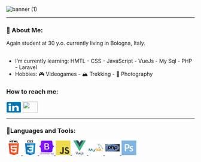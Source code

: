 ![banner (1)](https://user-images.githubusercontent.com/98908632/177181386-819b7dc7-d63a-4a0a-932c-ff3e8a264145.png)

<hr>
<h3>🐸 About Me:</h3>

Again student at 30 y.o. currently living in Bologna, Italy.<br>
<br>
<ul>
  <li>I’m currently learning: HMTL - CSS - JavaScript - VueJs - My Sql - PHP - Laravel</li>
  <li>Hobbies: 🎮 Videogames - 🏔️ Trekking - 📸 Photography</li>
</ul>
<h3>How to reach me:</h3>
<p align="left">
<a href="https://www.linkedin.com/in/stefano-calarota-64b623226/" target="blank"><img align="center" src="https://github.com/devicons/devicon/blob/master/icons/linkedin/linkedin-original.svg" alt="" height="30" width="40" /></a>
<a href="https://www.instagram.com/stefano.calarota/" target="blank"><img align="center" src="https://upload.wikimedia.org/wikipedia/commons/a/a5/Instagram_icon.png" alt="" height="30" width="40" /></a>
</p>
<hr>
<h3 align="left">📎Languages and Tools:</h3>
<p align="left"> 
  <a href="https://developer.mozilla.org/en-US/docs/Glossary/HTML5" target="_blank"> 
    <img src="https://github.com/devicons/devicon/blob/master/icons/html5/html5-original-wordmark.svg" alt="Html5" width="40" height="40"/> 
  </a> 
  <a href="https://developer.mozilla.org/en-US/docs/Web/CSS?retiredLocale=it" target="_blank"> 
    <img src="https://github.com/devicons/devicon/blob/master/icons/css3/css3-original-wordmark.svg" alt="CSS" width="40" height="40"/> 
  </a> 
  <a href="https://getbootstrap.com/docs/5.2/getting-started/introduction/" target="_blank"> 
    <img src="https://github.com/devicons/devicon/blob/master/icons/bootstrap/bootstrap-original-wordmark.svg" alt="Bootstrap" width="40" height="40"/> 
  </a> 
  <a href="https://developer.mozilla.org/en-US/docs/Web/JavaScript" target="_blank"> 
    <img src="https://github.com/devicons/devicon/blob/master/icons/javascript/javascript-original.svg" alt="Javascrit" width="40" height="40"/> 
  </a> 
  <a href="https://vuejs.org/guide/introduction.html" target="_blank"> 
    <img src="https://github.com/devicons/devicon/blob/master/icons/vuejs/vuejs-original-wordmark.svg" alt="VueJs" width="40" height="40"/> 
  </a> 
  <a href="https://dev.mysql.com/doc/" target="_blank"> 
    <img src="https://github.com/devicons/devicon/blob/master/icons/mysql/mysql-original-wordmark.svg" alt="MySQL" width="40" height="40"/> 
  </a> 
  <a href="https://www.php.net/docs.php" target="_blank"> 
    <img src="https://github.com/devicons/devicon/blob/master/icons/php/php-original.svg" alt="PHP" width="40" height="40"/> 
  </a> 
  <a href="https://www.photoshop.com/en" target="_blank"> 
    <img src="https://github.com/devicons/devicon/blob/master/icons/photoshop/photoshop-plain.svg" alt="photoshop" width="40" height="40"/> 
  </a>  
</p>

